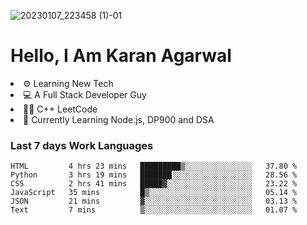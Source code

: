 ![20230107_223458 (1)-01](https://user-images.githubusercontent.com/85556603/212357966-4002f7aa-471b-4b3c-923d-f2b0d543cad5.jpeg)


<h1>Hello, I Am Karan Agarwal</h1>
<li>⚙ Learning New Tech</li>
<li>💻 A Full Stack Developer Guy</li>
<li>👨‍💻 C++ <a>LeetCode</a></li>
<li>🙌 Currently Learning Node.js, DP900 and DSA</li>

<h3>Last 7 days Work Languages </h3>

<!--START_SECTION:waka-->

```text
HTML         4 hrs 23 mins   █████████▒░░░░░░░░░░░░░░░   37.80 %
Python       3 hrs 19 mins   ███████░░░░░░░░░░░░░░░░░░   28.56 %
CSS          2 hrs 41 mins   █████▓░░░░░░░░░░░░░░░░░░░   23.22 %
JavaScript   35 mins         █▒░░░░░░░░░░░░░░░░░░░░░░░   05.14 %
JSON         21 mins         ▓░░░░░░░░░░░░░░░░░░░░░░░░   03.13 %
Text         7 mins          ▒░░░░░░░░░░░░░░░░░░░░░░░░   01.07 %
```

<!--END_SECTION:waka-->
